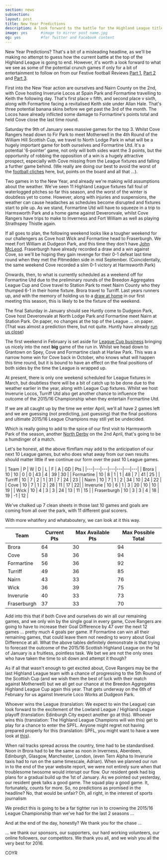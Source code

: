 ```yaml
---
section: news
subsection:
layout: post
title: New Year Predictions
description: A look forward to the battle for the Highland League title
image: yes      #image to mirror post name.jpg
og: yes         #for Twitter and Facebook content
---
```

New Year Predictions? That's a bit of a misleading headline, as we'll be making no attempt to guess how the current battle at the top of the Highland League is going to end. However, it's worth a look forward to what we see as some of the potential crunch games if only for a bit of entertainment to follow on from our Festive football Reviews [Part 1](/2015/12/29/hogmanay-review.html), [Part 2](/2015/12/30/hogmanay-review-2.html) and [Part 3](/2015/12/31/hogmanay-review-3.html).

First into the New Year action are ourselves and Nairn County on the 2nd, with Cove hosting Inverurie Locos at Spain Park and Formartine travelling to Keith the following day. That's first place v fifth, and second place v sixth, along with Formartine facing a revitalised Keith side under Allan Hale. That's three potential banana skins before we get past the 3rd of the month. The Locos have already inflicted some damage to Formartine's points total and held Cove close the last time round.

Saturday the 9th of January sees massive games for the top 3. Whilst Cove Rangers head down to Fir Park to meet Motherwell in the 4th Round of the William Hill Scottish Cup, we travel to North Lodge Park in what will be a hugely important game for both ourselves and Formartine Utd. It's a potential '6-pointer' game, not only will both sides want the 3 points, but the opportunity of robbing the opposition of a win is a hugely attractive prospect, especially with Cove missing from the League fixtures and falling a further game behind. (We really are doing our best to avoid the worst of the [football cliches](http://www.whoateallthepies.tv/lists/113876/15-downright-detestable-football-punditry-cliches.html) here, but, points on the board and all that ...).

Two games in to the New Year, and already we're making wild assumptions about the weather. We've seen 11 Highland League fixtures fall foul of waterlogged pitches so far this season, and the worst of the winter is doubtless yet to come. However, along with injuries and suspensions, the weather can cause headaches as schedules become disrupted and fixtures start to pile up. As we stand, Formartine Utd will have to squeeze in a trip to Harmsworth Park and a home game against Deveronvale, whilst Cove Rangers have trips to make to Inverness and Fort William as well as playing Strathspey Thistle again.

If all goes to plan, the following weekend looks like a tougher weekend for our challengers as Cove host Wick and Formartine head to Fraserburgh. We meet Fort William at Dudgeon Park, and this time they don't have [John McLeod](/2015/11/17/john-macleod.html). Fraserburgh have already recorded a draw and a win against Cove, so we'll be hoping they gain revenge for their 0-1 defeat last time round when they met the Pitmedden side in mid September. (Coincidentally, the same weekend Cove recorded a slim 0-1 victory at Harmsworth Park)

Onwards, then, to what is currently scheduled as a weekend off for Formartine Utd due to the preliminary rounds of the Breedon Aggregates League Cup and Cove travel to Station Park to meet Nairn County who they thumped 6-1 in their home fixture. Brora travel to Turriff. Last years runners up, and with the memory of holding us to a [draw at home](/2015/10/05/turriff-home-report.html) in our first meeting this season, this is likely to be the fixture of the weekend.

The final Saturday in January should see Huntly come to Dudgeon Park, Cove host Deveronvale at North Lodge Park and Formartine meet Nairn at Station Park. On paper, no changes at the top of the League ... on paper. (That was almost a prediction there, but not quite. Huntly have already [run us close](/2015/10/07/huntly-away-report.html))

The first weekend in February is set aside for [League Cup business](/2015/12/17/league-cup-draw.html) bringing us nicely into the next **big** game of the run in. Whilst we head down to Grantown on Spey, Cove and Formartine clash at Harlaw Park. This was a narrow home win for Cove back in October, who knows what will happen this time round, but it is bound to have an effect on the final positions of both sides by the time the League is wrapped up.

At present, there is only one weekend scheduled for League fixtures in March, but doubtless there will be a bit of catch up to be done due to the weather earlier in the year, along with League Cup fixtures. Whilst we host Inverurie Locos, Turriff Utd also get another chance to influence the outcome of the 2015/16 Championship when they entertain Formartine Utd.

If we are all caught up by the time we enter April, we'll all have 2 games left and we are guessing (not predicting, just guessing) that the final positions and ultimate 2015/16 League Champions may still yet be undecided. 

Which is really going to add to the spice of our first visit to Harmsworth Park of the season, another [North Derby](/2015/11/12/wick-home-report.html) on the 2nd April, that's going to be a humdinger of a match.

Let's be honest, all the above flimflam may add to the anticipation of our next 10 League games, but who does what away from our own results should matter little if we continue our form over the past 10 League games.

 
 | Team | P | W | D | L | F | A | GD | Pts |
 |---|---|---|---|---|---|---|
 | Brora | 10 | 10 | 0 | 0 | 43 | 4 | 39 | 30 |
 | Formartine | 10 | 8 | 1 | 1 | 48 | 7 | 41 | 25 |
 | Turriff | 10 | 7 | 2 | 1 | 31 | 7 | 24 | 23 |
 | Nairn | 10 | 7 | 1 | 2 | 34 | 10 | 24 | 22 |
 | Cove | 10 | 7 | 1 | 2 | 28 | 11 | 17 | 22|
 | Inverurie | 10 | 6 | 1 | 3 | 20 | 10 | 10 | 19 |
 | Wick | 10 | 4 | 3 | 3 | 24 | 13 | 11 | 15 |
 | Fraserburgh | 10 | 3 | 3 | 4 | 18 | 19 | -1 | 12 |
 
 We've chalked up 7 clean sheets in those last 10 games and goals are coming from all over the park, with 11 different goal scorers.
 
 With more whatifery and whataboutery, we can look at it this way. 

 | Team | Current Pts | Max Available Pts | Max Possible Total |
 |---|---|---|---|
 | Brora | 64 | 30 | 94 |
 | Cove | 58 | 36 | 94 |
 | Formartine | 56 | 36 | 92 |
 | Turriff | 49 | 36 | 85 |
 | Nairn | 43 | 33 | 76 |
 | Wick | 36 | 39 | 75 |
 | Inverurie | 40 | 33 | 73 |
 | Fraserburgh | 37 | 33 | 70 |
 
 Add into this that if both Cove and ourselves do win all our remaining games, and we only win by the single goal in every game, Cove Rangers are going to have to increase their Goal Difference by 47 over the next 12 games ... pretty much 4 goals per game. If Formartine can win all their remaining games, that could leave them not needing to worry about Goal Difference at all. What the above tables definitely demonstrate is that trying to forecast the outcome of the 2015/16 Scottish Highland League on the 1st of January is a fruitless, pointless task. We bet we are not the only ones who have taken the time to sit down and attempt it though?
 
 As if all that wasn't enough to get excited about, Cove Rangers may be the last Highland League team with a chance of progressing to the 5th Round of the Scottish Cup (and we wish them the best of luck with their match against Motherwell) but we all get our chance at the Breedon Aggregates Highland League Cup again this year. That gets underway on the 6th of February for us against Inverurie Loco Works at Dudgeon Park.
 
 Whoever wins the League (translation: We expect to win the League) can look forward to the excitement of the Lowland League / Highland League playoff (translation: Edinburgh City expect another go at this). Whoever wins this (translation: The Highland League Champions will win this) get to play for a chance to enter the SPFL. Anyone might regret not having prepared properly for this (translation: SPFL, you might want to have a wee look at [this](/2015/12/31/contract-extensions.html)).
 
 When rail tracks spread across the country, time had to be standardised. Noon in Brora had to be the same as noon in Inverness, Aberdeen, Edinburgh, Glasgow, Manchester, London, (even Tern Alpha to Inverurie taxis had to run on the same timescale, Adrian). When we planned our run in to the end of the year website report, we were not entirely sure when that troublesome twosome would interupt our flow. Our resident geek had big plans for a gradual build up the 1st of January. As we pointed out yesterday, our resident geek talks a good game. The squad play a good game. It, fortunately, counts for more. So, no predictions as promised in the headline? No, that would be unfair? Oh, all right, in the interest of sports journalism
 
 We predict this is going to be a far tighter run in to crowning the 2015/16 League Championship than we've had for the last 2 seasons ...
 
 And at the end of the day, honestly? We thank you for the chase ...
 
 ... we thank our sponsors, our supporters, our hard working volunteers, our online followers, our competitors. We thank you all, and we wish you all the very best for 2016.
 
 COYR
 
 